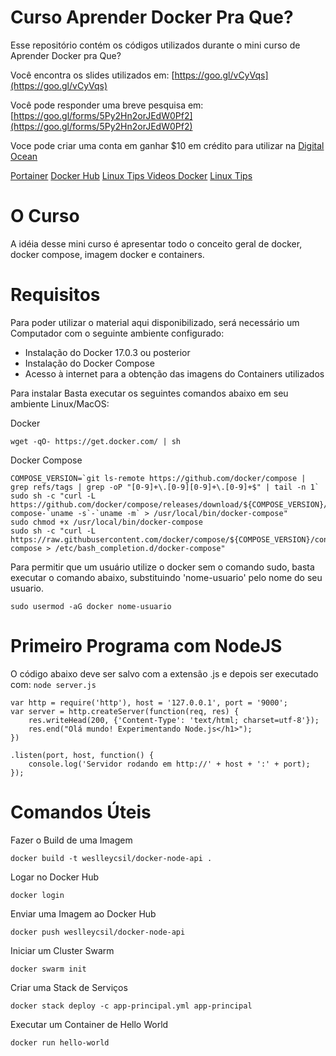 # Curso Aprender Docker Pra Que?

Esse repositório contém os códigos utilizados durante o mini curso de Aprender Docker pra Que?

  
Você encontra os slides utilizados em:  [https://goo.gl/vCyVqs](https://goo.gl/vCyVqs)

Você pode responder uma breve pesquisa em: [https://goo.gl/forms/5Py2Hn2orJEdW0Pf2](https://goo.gl/forms/5Py2Hn2orJEdW0Pf2)

Voce pode criar uma conta em ganhar $10 em crédito para utilizar na [Digital Ocean](https://m.do.co/c/4e2a1d95337f)

[Portainer](https://portainer.io)
[Docker Hub](https://hub.docker.com)
[Linux Tips Videos Docker](https://www.youtube.com/watch?v=0xxHiOSJVe8&list=PLf-O3X2-mxDkiUH0r_BadgtELJ_qyrFJ_)
[Linux Tips](https://www.linuxtips.com.br)

 # O Curso

 A idéia desse mini curso é apresentar todo o conceito geral de docker, docker compose, imagem docker e containers.

 # Requisitos

Para poder utilizar o material aqui disponibilizado, será necessário um Computador com o seguinte ambiente configurado:

- Instalação do Docker 17.0.3 ou posterior
- Instalação do Docker Compose
- Acesso à internet para a obtenção das imagens do Containers utilizados

Para instalar Basta executar os seguintes comandos abaixo em seu ambiente Linux/MacOS:
<dt>Docker</dt>

    wget -qO- https://get.docker.com/ | sh

<dt>Docker Compose</dt>

	COMPOSE_VERSION=`git ls-remote https://github.com/docker/compose | grep refs/tags | grep -oP "[0-9]+\.[0-9][0-9]+\.[0-9]+$" | tail -n 1`
    sudo sh -c "curl -L https://github.com/docker/compose/releases/download/${COMPOSE_VERSION}/docker-compose-`uname -s`-`uname -m` > /usr/local/bin/docker-compose"
    sudo chmod +x /usr/local/bin/docker-compose
    sudo sh -c "curl -L https://raw.githubusercontent.com/docker/compose/${COMPOSE_VERSION}/contrib/completion/bash/docker-compose > /etc/bash_completion.d/docker-compose"

Para permitir que um usuário utilize o docker sem o comando sudo, basta executar o comando abaixo, substituindo 'nome-usuario' pelo nome do seu usuario.

	sudo usermod -aG docker nome-usuario
     
    
# Primeiro Programa com NodeJS

O código abaixo deve ser salvo com a extensão .js e depois ser executado com: `node server.js`

    var http = require('http'), host = '127.0.0.1', port = '9000';
    var server = http.createServer(function(req, res) {
	    res.writeHead(200, {'Content-Type': 'text/html; charset=utf-8'});
	    res.end("Olá mundo! Experimentando Node.js</h1>");
	})
	
	.listen(port, host, function() {
		console.log('Servidor rodando em http://' + host + ':' + port);
	});

# Comandos Úteis

<dt>Fazer o Build de uma Imagem</dt>

    docker build -t weslleycsil/docker-node-api .

<dt>Logar no Docker Hub</dt>

    docker login
    
<dt>Enviar uma Imagem ao Docker Hub</dt>

    docker push weslleycsil/docker-node-api
    
<dt>Iniciar um Cluster Swarm</dt>

    docker swarm init
    
<dt>Criar uma Stack de Serviços</dt>

    docker stack deploy -c app-principal.yml app-principal
    
<dt>Executar um Container de Hello World</dt>

    docker run hello-world